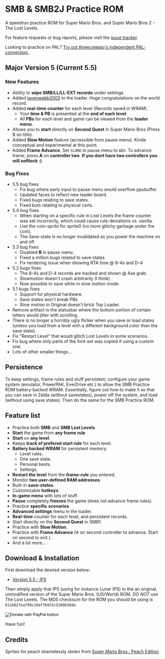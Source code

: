 # SMB & SMB2J Practice ROM

A speedrun practice ROM for Super Mario Bros. and Super Mario Bros 2 - The Lost Levels.

For feature requests or bug reports, please visit the [issue tracker](https://github.com/pellsson/smb/issues).

Looking to practice on PAL? [Try out threecreepio's independent PAL-conversion.](https://github.com/threecreepio/pallsson)

## Major Version 5 (Current 5.5)

### New Features 
- Ability to **wipe SMB/LL/LL-EXT records** under settings.
- Added [tavenwebb2002](https://twitch.tv/tavenwebb2002) to the loader. Huge congratulations on the world record.
- Added **real-time counter** for each level (Records saved in WRAM).
	- Your **time & PB** is presented at the **end of each level**.
	- All **PBs** for each level and game can be viewed from the **loader menu**.
- Allows you to **start** directly on **Second Quest** in Super Mario Bros (Press B on title).
- Added **Slow Motion** feature (accessible from pause menu). Kinda conceptual and experimental at this point.
- Added **Frame Advance**. Set `SLOMO` in pause menu to `ADV`. To advance frame, press **A** on **controller two**. **If you dont have two controllers you will softlock :)**

### Bug Fixes
- 5.5 bug fixes
	- Fix bug where early input to pause menu would overflow ppubuffer.
	- Updated faces to reflect new leader board.
	- Fixed bugs relating to save states.
	- Fixed buts relating to physical carts.
- 5.4 bug fixes
	- When starting on a specific rule in Lost Levels the frame counter was set incorrectly, which could cause rule-deviations vs. vanilla.
	- Use the coin-sprite for sprite0 (no more glitchy garbage under the coin).
	- The Save-state is no longer invalidated as you power the machine on and off.
- 5.3 bug fixes
	- Disabled **B** in pause menu.
	- Fixed a million bugs related to save states
	- Fix rendering issue when showing RTA time @ 8-4s and D-4
- 5.2 bugs fixes
	- The 8-4s and D-4 records are tracked and shown @ Axe grab.
	- Slowmotion doesn't crash arbitrarily (I think)
	- Now possible to save while in slow motion mode.
- 5.1 bugs fixes
	- Support for physical hardware.
	- Save states won't break PBs
	- Slow motion in Original doesn't brick Top Loader.
- Remove artifact in the statusbar where the bottom portion of certain letters would jitter with scrolling.
- There is no longer a horribly ugly flicker when you save or load states (unless you load from a level with a different background color than the save state).
- Fix "Restart Level" that would glitch Lost Levels in some scenarios.
- Fix bug where only parts of the font-set was copied if using a custom one.
- Lots of other smaller things...

## Persistence

To keep settings, frame rules and stuff persistent; configure your game
system (emulator, PowerPAK, EverDrive etc.) to allow the SMB Practice ROM
battery-backed WRAM. Essentially, figure out how to make it so that you can
save in Zelda (without savestates), power off the system, and load (without using save states). Then do the same for the SMB Practice ROM.

## Feature list
- Practice both **SMB** and **SMB Lost Levels**
- **Start** the game from **any frame rule**
- **Start** on **any level**.
- Keeps **track of prefered start rule** for each level.
- **Battery backed WRAM** for persistent memory.
	- Level rules.
	- One save state.
	- Personal bests.
	- Settings.
- **Restart the level** from the **frame-rule** you entered.
- Monitor **two user-defined RAM addresses**.
- Built-in **save-states**.
- Customizable **hotkeys**.
- **In-game menu** with lots of stuff.
- **Pause** completely **freezes** the game (does not advance frame rules).
- Practice **specific scenarios**
- **Advanced settings** menu in the loader.
- **Real-time** counter for each level, and persistent records.
- Start directly on the **Second Quest** in SMB1.
- Practice with **Slow Motion**.
- Practice with **Frame Advance** (A on second controller to advance. Start on second to exit.).
- And a lot more...

## Download & Installation

First download the desired version below:

- [Version 5.5 - IPS](https://github.com/pellsson/smb/raw/master/smb-v5.5.ips)

Then simply apply that IPS (using for instance Lunar IPS) to the an original, unmodified version of the Super Mario Bros. (US/World) ROM. *DO NOT* use The Lost Levels. The MD5 checksum for the ROM you should be using is `811b027eaf99c2def7b933c5208636de`.

<form action="https://www.paypal.com/cgi-bin/webscr" method="post" target="_top">
	<input type="hidden" name="cmd" value="_donations" />
	<input type="hidden" name="business" value="66GJXJYBSFVB6" />
	<input type="hidden" name="currency_code" value="USD" />
	<input type="image" src="https://www.paypalobjects.com/en_US/SE/i/btn/btn_donateCC_LG.gif" border="0" name="submit" title="PayPal - The safer, easier way to pay online!" alt="Donate with PayPal button" />
	<img alt="" border="0" src="https://www.paypal.com/en_SE/i/scr/pixel.gif" width="1" height="1" />
</form>

Have fun!

## Credits
Sprites for peach shamelessly stolen from [Super Mario Bros.: Peach Edition](https://www.romhacking.net/hacks/1229)
